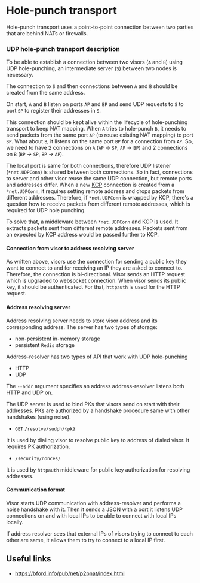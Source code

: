 # Hole-punch transport

Hole-punch transport uses a point-to-point connection between two parties that are behind NATs or firewalls.

### UDP hole-punch transport description

To be able to establish a connection between two visors (`A` and `B`) using UDP hole-punching,
an intermediate server (`S`) between two nodes is necessary.

The connection to `S` and then connections between `A` and `B` should be created from the same address.

On start, `A` and `B` listen on ports `AP` and `BP` and send UDP requests to `S` to port `SP` 
to register their addresses in `S`.
 
This connection should be kept alive within the lifecycle of hole-punching transport to keep NAT mapping. 
When `A` tries to hole-punch `B`, 
it needs to send packets from the same port `AP` (to reuse existing NAT mapping) to port `BP`. 
What about `B`, it listens on the same port `BP` for a connection from `AP`. 
So, we need to have 2 connections on `A` (`AP` -> `SP`, `AP` -> `BP`) 
and 2 connections on `B` (`BP` -> `SP`, `BP` -> `AP`).
 
The local port is same for both connections, therefore UDP listener (`*net.UDPConn`) is shared between both connections. 
So in fact, connections to server and other visor reuse the same UDP connection, but remote ports and addresses differ. 
When a new [KCP](https://github.com/xtaci/kcp-go) connection is created from a `*net.UDPConn`, 
it requires setting remote address and drops packets from different addresses. 
Therefore, if `*net.UDPConn` is wrapped by KCP, there's a question how to receive packets from different remote addresses, 
which is required for UDP hole punching. 

To solve that, a middleware between `*net.UDPConn` and KCP is used. 
It extracts packets sent from different remote addresses. 
Packets sent from an expected by KCP address would be passed further to KCP.

#### Connection from visor to address resolving server

As written above, visors use the connection for sending a public key they want to connect to 
and for receiving an IP they are asked to connect to. Therefore, the connection is bi-directional.
Visor sends an HTTP request which is upgraded to websocket connection.
When visor sends its public key, it should be authenticated. For that, `httpauth` is used for the HTTP request.

#### Address resolving server

Address resolving server needs to store visor address and its corresponding address. 
The server has two types of storage:

- non-persistent in-memory storage
- persistent `Redis` storage

Address-resolver has two types of API that work with UDP hole-punching 

- HTTP
- UDP

The `--addr` argument specifies an address address-resolver listens both HTTP and UDP on.

The UDP server is used to bind PKs that visors send on start with their addresses. 
PKs are authorized by a handshake procedure same with other handshakes (using noise).

- `GET` `/resolve/sudph/{pk}`

It is used by dialing visor to resolve public key to address of dialed visor. It requires PK authorization.

- `/security/nonces/`

It is used by `httpauth` middleware for public key authorization for resolving addresses.

#### Communication format

Visor starts UDP communication with address-resolver and performs a noise handshake with it. 
Then it sends a JSON with a port it listens UDP connections on 
and with local IPs to be able to connect with local IPs locally.

If address resolver sees that external IPs of visors trying to connect to each other are same, 
it allows them to try to connect to a local IP first.   

## Useful links

- https://bford.info/pub/net/p2pnat/index.html